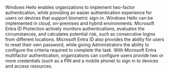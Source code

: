 

Windows Hello enables organizations to implement two-factor authentication, while providing an easier authentication experience for users on devices that support biometric sign-in. Windows Hello can be implemented in cloud, on-premises and hybrid environments. Microsoft Entra ID Protection actively monitors authentications, evaluates the circumstances, and calculates potential risk, such as consecutive logins from different locations. Microsoft Entra ID also provides the ability for users to reset their own password, while giving Administrators the ability to configure the criteria required to complete the task. With Microsoft Entra multifactor authentication, organizations can configure users provide two or more credentials (such as a PIN and a mobile phone) to sign in to devices and access resources.
